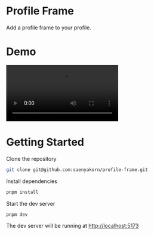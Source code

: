 # Profile Frame

Add a profile frame to your profile.

# Demo

![Demo](./docs/demo.mov)

# Getting Started

Clone the repository

```bash
git clone git@github.com:saenyakorn/profile-frame.git
```

Install dependencies

```bash
pnpm install
```

Start the dev server

```bash
pnpm dev
```

The dev server will be running at [http://localhost:5173](http://localhost:5173)
